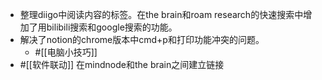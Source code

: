 - 整理diigo中阅读内容的标签。在the brain和roam research的快速搜索中增加了用bilibili搜索和google搜索的功能。
- 解决了notion的chrome版本中cmd+p和打印功能冲突的问题。
    - #[[电脑小技巧]]
- #[[软件联动]] 在mindnode和the brain之间建立链接
